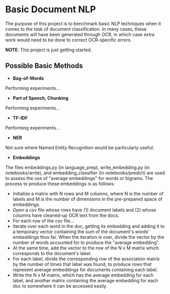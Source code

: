 # Basic Document NLP

The purpose of this project is to benchmark basic NLP techniques when it comes to the task of document classification.
In many cases, these documents will have been generated through OCR, in which case extra work would need to be done to 
correct OCR-specific errors.

**NOTE**: This project is just getting started.

## Possible Basic Methods

* **Bag-of-Words**

Performing experiments...

* **Part of Speech, Chunking**

Performing experiments...

* **TF-IDF**

Performing experiments...

* **NER**

Not sure where Named Entity Recognition would be particularly useful.

* **Embeddings**

The files embeddings.py (in language_prep), write_embedding.py (in notebooks/write), and embedding_classifier (in 
notebooks/predict) are used to assess the use of "average embeddings" for words or bigrams. The process to produce 
these embeddings is as follows:
* Initialize a matrix with N rows and M columns, where N is the number of labels and M is the number of dimensions in 
the pre-prepared space of embeddings.
* Open a csv file whose rows have (1) document labels and (2) whose columns have cleaned-up OCR text from the docs.
* For each row of the csv file...
* Iterate over each word in the doc, getting its embedding and adding it to a temporary vector containing the sum of the 
document's words' embeddings thus far. When the iteration is over, divide the vector by the number of words accounted 
for to produce the "average embedding".
* At the same time, add the vector to the row of the N x M matrix which corresponds to the document's label.
* For each label, divide the corresponding row of the association matrix by the number of times that label was found, 
to produce rows that represent average embeddings for documents containing each label.
* Write the N x M matrix, which has the average embedding for each label, and another matrix containing the average 
embedding for each doc to somewhere it can be accessed easily.

